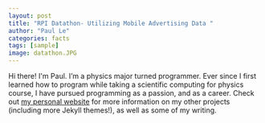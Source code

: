 ```yaml
---
layout: post
title: "RPI Datathon- Utilizing Mobile Advertising Data "
author: "Paul Le"
categories: facts
tags: [sample]
image: datathon.JPG
---
```


Hi there! I'm Paul. I’m a physics major turned programmer. Ever since I first learned how to program while taking a scientific computing for physics course, I have pursued programming as a passion, and as a career. Check out [my personal website](https://www.lenpaul.com/) for more information on my other projects (including more Jekyll themes!), as well as some of my writing.
